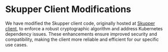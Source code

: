 <!--
SPDX-FileCopyrightText: (C) 2025 Intel Corporation
SPDX-License-Identifier: Apache-2.0
-->

# Skupper Client Modifications

We have modified the Skupper client code, originally hosted at [Skupper client], to enforce a robust
cryptographic algorithm and address Kubernetes dependency issues.
These enhancements ensure improved security and compatibility,
making the client more reliable and efficient for our specific use cases.

[Skupper client]: https://github.com/skupperproject/skupper/tree/v1/client
